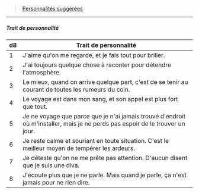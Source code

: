 ﻿---
!PersonalityTraitItem
Id: background_itinerant_hd.md#trait-de-personnalité
ParentLink: background_itinerant_hd.md#personnalités-suggérées
Name: Trait de personnalité
ParentName: Personnalités suggérées
NameLevel: 5
Attributes: {}
---
> [Personnalités suggérées](hd_background_itinerant_personnalites_suggerees.md)

---

##### Trait de personnalité

|d8|Trait de personnalité|
|---|---|
|1|J'aime qu'on me regarde, et je fais tout pour briller.|
|2|J'ai toujours quelque chose à raconter pour détendre l'atmosphère.|
|3|Le mieux, quand on arrive quelque part, c'est de se tenir au courant de toutes les rumeurs du coin.|
|4|Le voyage est dans mon sang, et son appel est plus fort que tout.|
|5|Je ne voyage que parce que je n'ai jamais trouvé d'endroit où m'installer, mais je ne perds pas espoir de le trouver un jour.|
|6|Je reste calme et souriant en toute situation. C'est le meilleur moyen de tempérer les ardeurs.|
|7|Je déteste qu'on ne me prête pas attention. D'aucun disent que je suis une diva.|
|8|J'écoute plus que je ne parle. Mais quand je parle, ça n'est jamais pour ne rien dire.|

